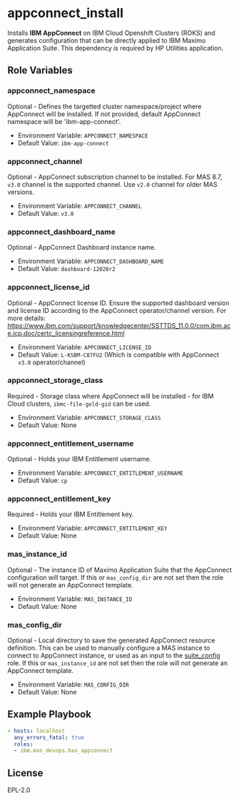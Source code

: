 appconnect_install
===========

Installs **IBM AppConnect** on IBM Cloud Openshift Clusters (ROKS) and generates configuration that can be directly applied to IBM Maximo Application Suite.
This dependency is required by HP Utilities application.

Role Variables
--------------

### appconnect_namespace
Optional - Defines the targetted cluster namespace/project where AppConnect will be installed. If not provided, default AppConnect namespace will be 'ibm-app-connect'.

- Environment Variable: `APPCONNECT_NAMESPACE`
- Default Value: `ibm-app-connect`

### appconnect_channel
Optional - AppConnect subscription channel to be installed. For MAS 8.7, `v3.0` channel is the supported channel. Use `v2.0` channel for older MAS versions.

- Environment Variable: `APPCONNECT_CHANNEL`
- Default Value: `v3.0`

### appconnect_dashboard_name
Optional - AppConnect Dashboard instance name.

- Environment Variable: `APPCONNECT_DASHBOARD_NAME`
- Default Value: `dashboard-12020r2`

### appconnect_license_id
Optional - AppConnect license ID. Ensure the supported dashboard version and license ID according to the AppConnect operator/channel version. 
For more details: https://www.ibm.com/support/knowledgecenter/SSTTDS_11.0.0/com.ibm.ace.icp.doc/certc_licensingreference.html

- Environment Variable: `APPCONNECT_LICENSE_ID`
- Default Value: `L-KSBM-C87FU2` (Which is compatible with AppConnect `v3.0` operator/channel)

### appconnect_storage_class
Required - Storage class where AppConnect will be installed - for IBM Cloud clusters, `ibmc-file-gold-gid` can be used.

- Environment Variable: `APPCONNECT_STORAGE_CLASS`
- Default Value: None

### appconnect_entitlement_username
Optional - Holds your IBM Entitlement username.

- Environment Variable: `APPCONNECT_ENTITLEMENT_USERNAME`
- Default Value: `cp`

### appconnect_entitlement_key
Required - Holds your IBM Entitlement key.

- Environment Variable: `APPCONNECT_ENTITLEMENT_KEY`
- Default Value: None

### mas_instance_id
Optional - The instance ID of Maximo Application Suite that the AppConnect configuration will target.  If this or `mas_config_dir` are not set then the role will not generate an AppConnect template.

- Environment Variable: `MAS_INSTANCE_ID`
- Default Value: None

### mas_config_dir
Optional - Local directory to save the generated AppConnect resource definition.  This can be used to manually configure a MAS instance to connect to AppConnect instance, or used as an input to the [suite_config](suite_config.md) role. If this or `mas_instance_id` are not set then the role will not generate an AppConnect template.

- Environment Variable: `MAS_CONFIG_DIR`
- Default Value: None

Example Playbook
----------------

```yaml
- hosts: localhost
  any_errors_fatal: true
  roles:
  - ibm.mas_devops.bas_appconnect
```

License
-------

EPL-2.0
